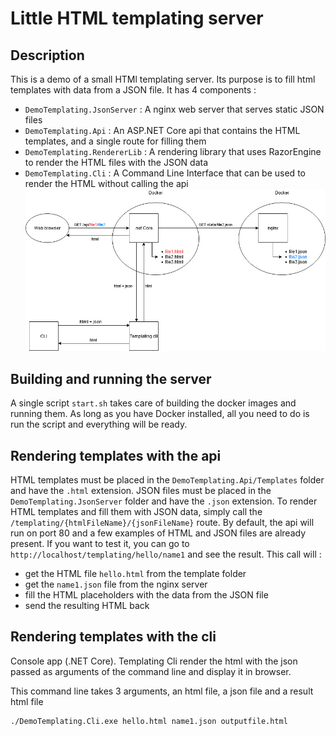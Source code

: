 # Little HTML templating server
## Description
This is a demo of a small HTMl templating server. Its purpose is to fill html templates with data from a JSON file.
It has 4 components :
- `DemoTemplating.JsonServer` : A nginx web server that serves static JSON files
- `DemoTemplating.Api` : An ASP.NET Core api that contains the HTML templates, and a single route for filling them
- `DemoTemplating.RendererLib` : A rendering library that uses RazorEngine to render the HTML files with the JSON data
- `DemoTemplating.Cli` : A Command Line Interface that can be used to render the HTML without calling the api
![Templating schema](schema.jpg?raw=true "Schema")
## Building and running the server
A single script `start.sh` takes care of building the docker images and running them. As long as you have Docker installed, all you need to do is run the script and everything will be ready.
## Rendering templates with the api
HTML templates must be placed in the `DemoTemplating.Api/Templates` folder and have the `.html` extension.
JSON files must be placed in the `DemoTemplating.JsonServer` folder and have the `.json` extension.
To render HTML templates and fill them with JSON data, simply call the `/templating/{htmlFileName}/{jsonFileName}` route.
By default, the api will run on port 80 and a few examples of HTML and JSON files are already present. If you want to test it, you can go to `http://localhost/templating/hello/name1` and see the result. This call will :
- get the HTML file `hello.html` from the template folder
- get the `name1.json` file from the nginx server
- fill the HTML placeholders with the data from the JSON file
- send the resulting HTML back
## Rendering templates with the cli

Console app (.NET Core).
Templating Cli render the html with the json passed as arguments of the command line and display it in browser.

This command line takes 3 arguments, an html file, a json file and a result html file

```
./DemoTemplating.Cli.exe hello.html name1.json outputfile.html
```


